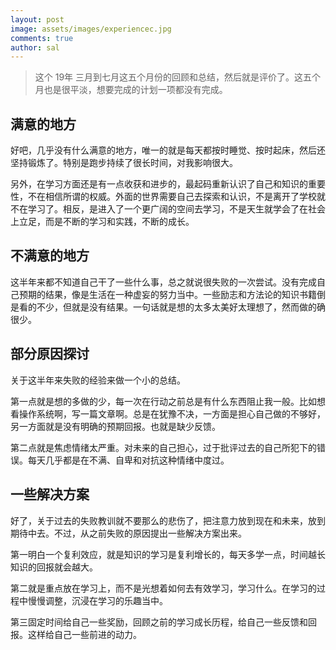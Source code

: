 ```yaml
---
layout: post
image: assets/images/experiencec.jpg
comments: true
author: sal
---
```


> 这个 19年 三月到七月这五个月份的回顾和总结，然后就是评价了。这五个月也是很平淡，想要完成的计划一项都没有完成。

## 满意的地方
好吧，几乎没有什么满意的地方，唯一的就是每天都按时睡觉、按时起床，然后还坚持锻炼了。特别是跑步持续了很长时间，对我影响很大。

另外，在学习方面还是有一点收获和进步的，最起码重新认识了自己和知识的重要性，不在相信所谓的权威。外面的世界需要自己去探索和认识，不是离开了学校就不在学习了。相反，是进入了一个更广阔的空间去学习，不是天生就学会了在社会上立足，而是不断的学习和实践，不断的成长。

## 不满意的地方
这半年来都不知道自己干了一些什么事，总之就说很失败的一次尝试。没有完成自己预期的结果，像是生活在一种虚妄的努力当中。一些励志和方法论的知识书籍倒是看的不少，但就是没有结果。一句话就是想的太多太美好太理想了，然而做的确很少。

## 部分原因探讨
关于这半年来失败的经验来做一个小的总结。

第一点就是想的多做的少，每一次在行动之前总是有什么东西阻止我一般。比如想看操作系统啊，写一篇文章啊。总是在犹豫不决，一方面是担心自己做的不够好，另一方面就是没有明确的预期回报。也就是缺少反馈。

第二点就是焦虑情绪太严重。对未来的自己担心，过于批评过去的自己所犯下的错误。每天几乎都是在不满、自卑和对抗这种情绪中度过。

## 一些解决方案
好了，关于过去的失败教训就不要那么的悲伤了，把注意力放到现在和未来，放到期待中去。不过，从之前失败的原因提出一些解决方案出来。

第一明白一个复利效应，就是知识的学习是复利增长的，每天多学一点，时间越长知识的回报就会越大。

第二就是重点放在学习上，而不是光想着如何去有效学习，学习什么。在学习的过程中慢慢调整，沉浸在学习的乐趣当中。

第三固定时间给自己一些奖励，回顾之前的学习成长历程，给自己一些反馈和回报。这样给自己一些前进的动力。